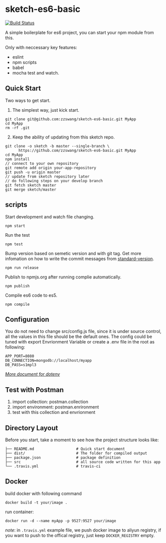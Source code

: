 # sketch-es6-basic

[![Build Status](https://travis-ci.org/zzswang/sketch-es6-micro-service.svg?branch=master)](https://travis-ci.org/zzswang/sketch-es6-micro-service)

A simple boilerplate for es6 project, you can start your npm module from this.

Only with neccessary key features:
- eslint
- npm scripts
- babel
- mocha test and watch.


## Quick Start

Two ways to get start.

1. The simplest way, just kick start.
```
git clone git@github.com:zzswang/sketch-es6-basic.git MyApp
cd MyApp
rm -rf .git
```
2. Keep the ability of updating from this sketch repo.
```
git clone -o sketch -b master --single-branch \
      https://github.com/zzswang/sketch-es6-basic.git MyApp
cd MyApp
npm install
// connect to your own repository
git remote add origin your-app-repository
git push -u origin master
// update from sketch repository later
// do following steps on your develop branch
git fetch sketch master
git merge sketch/master
```


## scripts


Start development and watch file changing.
```
npm start
```

Run the test
```
npm test
```

Bump version based on semetic version and with git tag. Get more infomation on how to write the commit messages from [standard-version](https://github.com/conventional-changelog/standard-version).
```
npm run release
```

Publish to npmjs.org after running complie automatically.
```
npm publish
```

Compile es6 code to es5.
```
npm compile
```


## Configuration

You do not need to change src/config.js file, since it is under source control, all the values in this file should be the default ones.
The config could be tuned with export Envrionment Variable or create a .env file in the root as following:

```
APP_PORT=8080
DB_CONNECTION=mongodb://localhost/myapp
DB_PASS=s1mpl3
```

*[More document for dotenv](https://github.com/motdotla/dotenv)*


## Test with Postman

1. import collection: postman.collection
2. import environment: postman.enrironment
3. test with this collection and envrionment


## Directory Layout

Before you start, take a moment to see how the project structure looks like:

```
├── README.md                   # Quick start document
├── dist/                       # The folder for compiled output
├── package.json                # package definition
├── src                         # all source code written for this app
└── .travis.yml                 # travis-ci
```

## Docker

build docker with following command
```
docker build -t your/image .
```

run container:
```
docker run -d --name myApp -p 9527:9527 your/image
```

*note*: in `.travis.yml` example file, we push docker image to aliyun registry, if you want to push to the offical registry, just keep `DOCKER_REGISTRY` empty.
